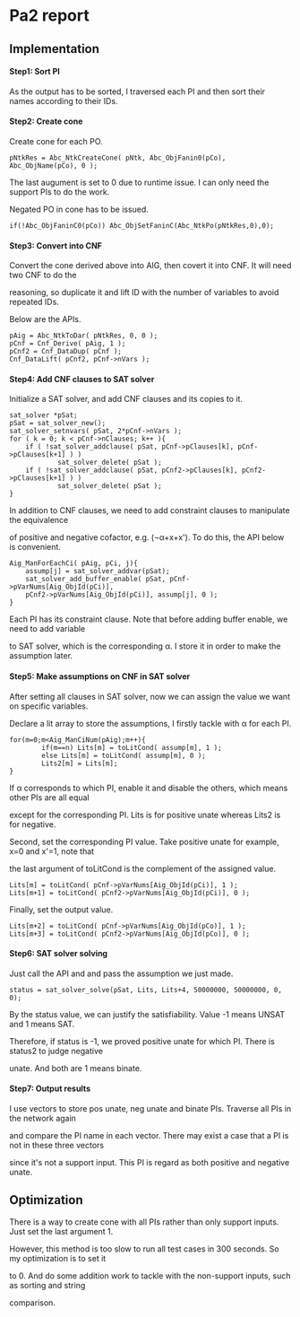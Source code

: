 # Pa2 report

## Implementation

#### Step1: Sort PI
As the output has to be sorted, I traversed each PI and then sort their names according to their IDs. 

#### Step2: Create cone
Create cone for each PO.
```
pNtkRes = Abc_NtkCreateCone( pNtk, Abc_ObjFanin0(pCo), Abc_ObjName(pCo), 0 );
```
The last augument is set to 0 due to runtime issue. I can only need the support PIs to do the work.

Negated PO in cone has to be issued.

```
if(!Abc_ObjFaninC0(pCo)) Abc_ObjSetFaninC(Abc_NtkPo(pNtkRes,0),0);
```

#### Step3: Convert into CNF
Convert the cone derived above into AIG, then covert it into CNF. It will need two CNF to do the

reasoning, so duplicate it and lift ID with the number of variables to avoid repeated IDs.

Below are the APIs.
```
pAig = Abc_NtkToDar( pNtkRes, 0, 0 );
pCnf = Cnf_Derive( pAig, 1 );
pCnf2 = Cnf_DataDup( pCnf );
Cnf_DataLift( pCnf2, pCnf->nVars );
```

#### Step4: Add CNF clauses to SAT solver
Initialize a SAT solver, and add CNF clauses and its copies to it.
```
sat_solver *pSat;
pSat = sat_solver_new();
sat_solver_setnvars( pSat, 2*pCnf->nVars );
for ( k = 0; k < pCnf->nClauses; k++ ){
    if ( !sat_solver_addclause( pSat, pCnf->pClauses[k], pCnf->pClauses[k+1] ) )
            sat_solver_delete( pSat );
    if ( !sat_solver_addclause( pSat, pCnf2->pClauses[k], pCnf2->pClauses[k+1] ) )
            sat_solver_delete( pSat );
}
```
In addition to CNF clauses, we need to add constraint clauses to manipulate the equivalence 

of positive and negative cofactor, e.g. (¬α+x+x'). To do this, the API below is convenient. 
```
Aig_ManForEachCi( pAig, pCi, j){
    assump[j] = sat_solver_addvar(pSat);
    sat_solver_add_buffer_enable( pSat, pCnf->pVarNums[Aig_ObjId(pCi)], 
    pCnf2->pVarNums[Aig_ObjId(pCi)], assump[j], 0 );
}
```
Each PI has its constraint clause. Note that before adding buffer enable, we need to add variable

to SAT solver, which is the corresponding α. I store it in order to make the assumption later.

#### Step5: Make assumptions on CNF in SAT solver
After setting all clauses in SAT solver, now we can assign the value we want on specific variables.

Declare a lit array to store the assumptions, I firstly tackle with α for each PI.
```
for(m=0;m<Aig_ManCiNum(pAig);m++){
        if(m==n) Lits[m] = toLitCond( assump[m], 1 );
        else Lits[m] = toLitCond( assump[m], 0 );
        Lits2[m] = Lits[m];
}
```
If α corresponds to which PI, enable it and disable the others, which means other PIs are all equal 

except for the corresponding PI. Lits is for positive unate whereas Lits2 is for negative.

Second, set the corresponding PI value. Take positive unate for example, x=0 and x'=1, note that

the last argument of toLitCond is the complement of the assigned value.
```
Lits[m] = toLitCond( pCnf->pVarNums[Aig_ObjId(pCi)], 1 );
Lits[m+1] = toLitCond( pCnf2->pVarNums[Aig_ObjId(pCi)], 0 );
```
Finally, set the output value.
```
Lits[m+2] = toLitCond( pCnf->pVarNums[Aig_ObjId(pCo)], 1 );
Lits[m+3] = toLitCond( pCnf2->pVarNums[Aig_ObjId(pCo)], 0 );
```
#### Step6: SAT solver solving
Just call the API and and pass the assumption we just made.
```
status = sat_solver_solve(pSat, Lits, Lits+4, 50000000, 50000000, 0, 0);
```
By the status value, we can justify the satisfiability. Value -1 means UNSAT and 1 means SAT. 

Therefore, if status is -1, we proved positive unate for which PI. There is status2 to judge negative

unate. And both are 1 means binate.

#### Step7: Output results
I use vectors to store pos unate, neg unate and binate PIs. Traverse all PIs in the network again 

and compare the PI name in each vector. There may exist a case that a PI is not in these three vectors

since it's not a support input. This PI is regard as both positive and negative unate.

## Optimization
There is a way to create cone with all PIs rather than only support inputs. Just set the last argument 1.

However, this method is too slow to run all test cases in 300 seconds. So my optimization is to set it 

to 0. And do some addition work to tackle with the non-support inputs, such as sorting and string 

comparison.

